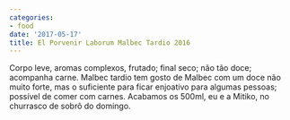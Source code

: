 ```yaml
---
categories:
- food
date: '2017-05-17'
title: El Porvenir Laborum Malbec Tardio 2016
---
```


Corpo leve, aromas complexos, frutado; final seco; não tão doce; acompanha carne. Malbec tardio tem gosto de Malbec com um doce não muito forte, mas o suficiente para ficar enjoativo para algumas pessoas; possível de comer com carnes. Acabamos os 500ml, eu e a Mitiko, no churrasco de sobrô do domingo.